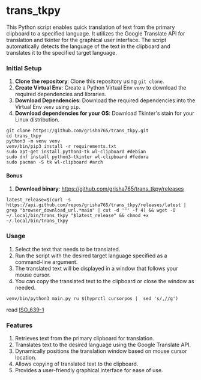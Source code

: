 # trans_tkpy
This Python script enables quick translation of text from the primary clipboard to a specified language. It utilizes the Google Translate API for translation and tkinter for the graphical user interface. The script automatically detects the language of the text in the clipboard and translates it to the specified target language.
### Initial Setup

1. **Clone the repository**: Clone this repository using `git clone`.
2. **Create Virtual Env**: Create a Python Virtual Env `venv` to download the required dependencies and libraries.
3. **Download Dependencies**: Download the required dependencies into the Virtual Env `venv` using `pip`.
4. **Download dependencies for your OS**: Download Tkinter's stain for your Linux distribution.

```shell
git clone https://github.com/grisha765/trans_tkpy.git
cd trans_tkpy
python3 -m venv venv
venv/bin/pip3 install -r requirements.txt
sudo apt-get install python3-tk wl-clipboard #debian
sudo dnf install python3-tkinter wl-clipboard #fedora
sudo pacman -S tk wl-clipboard #arch
```

#### Bonus
1. **Download binary**: https://github.com/grisha765/trans_tkpy/releases

```shell
latest_release=$(curl -s https://api.github.com/repos/grisha765/trans_tkpy/releases/latest | grep "browser_download_url.*main" | cut -d '"' -f 4) && wget -O ~/.local/bin/trans_tkpy "$latest_release" && chmod +x ~/.local/bin/trans_tkpy
```

### Usage
1. Select the text that needs to be translated.
2. Run the script with the desired target language specified as a command-line argument.
3. The translated text will be displayed in a window that follows your mouse cursor.
4. You can copy the translated text to the clipboard or close the window as needed.

```shell
venv/bin/python3 main.py ru $(hyprctl cursorpos |  sed 's/,//g')
```
read [ISO_639-1](https://en.wikipedia.org/wiki/ISO_639-1)

### Features

1. Retrieves text from the primary clipboard for translation.
2. Translates text to the desired language using the Google Translate API.
3. Dynamically positions the translation window based on mouse cursor location.
4. Allows copying of translated text to the clipboard.
5. Provides a user-friendly graphical interface for ease of use.
